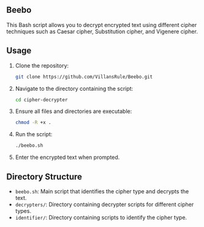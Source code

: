 ## Beebo

This Bash script allows you to decrypt encrypted text using different cipher techniques such as Caesar cipher, Substitution cipher, and Vigenere cipher.

## Usage

1. Clone the repository:

    ```bash
    git clone https://github.com/VillansRule/Beebo.git
    ```

2. Navigate to the directory containing the script:

    ```bash
    cd cipher-decrypter
    ```

3. Ensure all files and directories are executable:

    ```bash
    chmod -R +x .
    ```

4. Run the script:

    ```bash
    ./beebo.sh
    ```

5. Enter the encrypted text when prompted.

## Directory Structure

- `beebo.sh`: Main script that identifies the cipher type and decrypts the text.
- `decrypters/`: Directory containing decrypter scripts for different cipher types.
- `identifier/`: Directory containing scripts to identify the cipher type.

